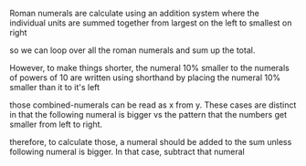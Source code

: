 Roman numerals are calculate using an addition system where the individual units are summed together
  from largest on the left to smallest on right

so we can loop over all the roman numerals and sum up the total.

However, to make things shorter, the numeral 10% smaller to the numerals of powers of 10 are written using shorthand
  by placing the numeral 10% smaller than it to it's left

those combined-numerals can be read as x from y.  These cases are distinct in that the following numeral is bigger vs
  the pattern that the numbers get smaller from left to right.

therefore, to calculate those, a numeral should be added to the sum unless following numeral is bigger.  In that case, subtract that numeral